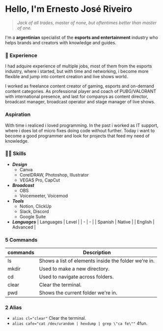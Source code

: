 # **Hello,** I'm **Ernesto** José **Riveiro**

> _Jack of all trades, master of none, but oftentimes better than master of one._

I'm a **argentinian** specialist of the **esports and entertainment** industry who helps brands and creators with knowledge and guides.

### 📃 **Experience**

I had adquire experience of multiple jobs, most of them from the esports industry, where i started, but with time and networking, i become more flexible and jump into content creation and live shows world. 

I worked as freelance content creator of gaming, esports and on-demand content categories. As professional player and coach of PUBG/VALORANT with international presence, and last for companys as content director, broadcast manager, broadcast operator and stage manager of live shows.

### **Aspiration**

With time i realiced i loved programming. In the past i worked as IT support, where i does lot of micro fixes doing code without further. Today i want to become a good programmer and look for projects that feed my need of knowledge.

### 💪🏻 **Skills**

* ***Design***
    * Canva
    * CorelDRAW, Photoshop, Illustrator
    * VEGAS Pro, CapCut
* ***Broadcast***
    * OBS
    * Voicemeeter, Voicemod
* ***Tools***
    * Notion, ClickUp
    * Slack, Discord
    * Google Suite
* ***Languages***
    | Languages | Level |
    | - | - |
    | Spanish | Native |
    | English | Advanced | 

### **5 Commands**

| commands | Description |
| ------- | ------- |
| ls | Shows a list of elements inside the folder we're in. |
| mkdir | Used to make a new directory.  | 
| cd | Used to navigate across folders. | 
| clear | Clear the terminal. | 
| pwd | Shows the current folder we're in. | 

### **2 Alias**

* ```alias cl="clear"``` Clear the terminal.
* ``` alias cafe="cat /dev/urandom | hexdump | grep \"ca fe\"" ``` 4fun. 
